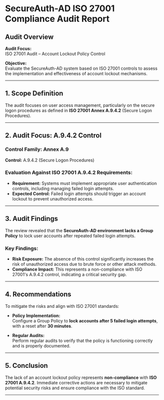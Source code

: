 # SecureAuth-AD ISO 27001 Compliance Audit Report

## Audit Overview
**Audit Focus:**  
ISO 27001 Audit – Account Lockout Policy Control

**Objective:**  
Evaluate the SecureAuth-AD system based on ISO 27001 controls to assess the implementation and effectiveness of account lockout mechanisms.

---

## 1. Scope Definition
The audit focuses on user access management, particularly on the secure logon procedures as defined in **ISO 27001 Annex A.9.4.2** (Secure Logon Procedures).

---

## 2. Audit Focus: A.9.4.2 Control

### Control Family: Annex A.9
**Control:** A.9.4.2 (Secure Logon Procedures)

### Evaluation Against ISO 27001 A.9.4.2 Requirements:
- **Requirement:** Systems must implement appropriate user authentication controls, including managing failed login attempts.
- **Expected Control:** Failed login attempts should trigger an account lockout to prevent unauthorized access.

---

## 3. Audit Findings
The review revealed that the **SecureAuth-AD environment lacks a Group Policy** to lock user accounts after repeated failed login attempts.

### Key Findings:
- **Risk Exposure:** The absence of this control significantly increases the risk of unauthorized access due to brute force or other attack methods.
- **Compliance Impact:** This represents a non-compliance with ISO 27001's A.9.4.2 control, indicating a critical security gap.

---

## 4. Recommendations

To mitigate the risks and align with ISO 27001 standards:

- **Policy Implementation:**  
  Configure a Group Policy to **lock accounts after 5 failed login attempts**, with a reset after **30 minutes**.
  
- **Regular Audits:**  
  Perform regular audits to verify that the policy is functioning correctly and is properly documented.

---

## 5. Conclusion
The lack of an account lockout policy represents **non-compliance** with **ISO 27001 A.9.4.2**. Immediate corrective actions are necessary to mitigate potential security risks and ensure compliance with the ISO standard.

---


